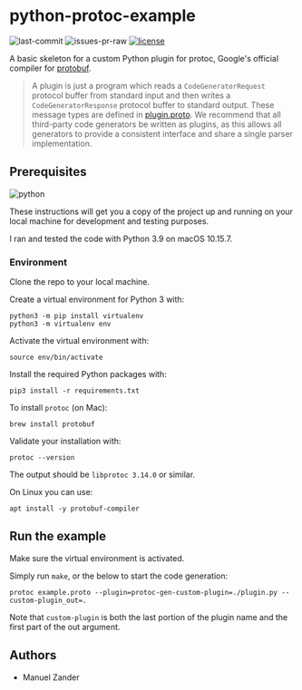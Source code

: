 # python-protoc-example

![last-commit](https://img.shields.io/github/last-commit/manuelzander/python-protoc-example/main?logo=github&style=for-the-badge) ![issues-pr-raw](https://img.shields.io/github/issues-pr-raw/manuelzander/python-protoc-example?label=open%20prs&logo=github&style=for-the-badge) [![license](https://img.shields.io/badge/License-MIT-yellow.svg?style=for-the-badge)](https://opensource.org/licenses/MIT)

A basic skeleton for a custom Python plugin for protoc, Google's official compiler for [protobuf](https://github.com/protocolbuffers/protobuf).

>A plugin is just a program which reads a `CodeGeneratorRequest` protocol buffer from standard input and then writes a `CodeGeneratorResponse` protocol buffer to standard output. These message types are defined in [plugin.proto](https://developers.google.com/protocol-buffers/docs/reference/cpp/google.protobuf.compiler.plugin.pb). We recommend that all third-party code generators be written as plugins, as this allows all generators to provide a consistent interface and share a single parser implementation.

## Prerequisites

![python](https://img.shields.io/badge/python-3.9-blue?style=for-the-badge&logo=python&logoColor=white)

These instructions will get you a copy of the project up and running on your local machine for development and testing purposes.

I ran and tested the code with Python 3.9 on macOS 10.15.7.

### Environment

Clone the repo to your local machine.

Create a virtual environment for Python 3 with:

    python3 -m pip install virtualenv
    python3 -m virtualenv env

Activate the virtual environment with:

    source env/bin/activate

Install the required Python packages with:

    pip3 install -r requirements.txt

To install `protoc` (on Mac):

    brew install protobuf

Validate your installation with:

    protoc --version

The output should be `libprotoc 3.14.0` or similar.

On Linux you can use:

    apt install -y protobuf-compiler

## Run the example

Make sure the virtual environment is activated.

Simply run `make`, or the below to start the code generation:

    protoc example.proto --plugin=protoc-gen-custom-plugin=./plugin.py --custom-plugin_out=.

Note that `custom-plugin` is both the last portion of the plugin name and the first part of the out argument.    

## Authors

* Manuel Zander
